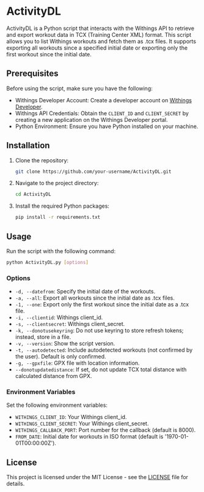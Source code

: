 # ActivityDL

ActivityDL is a Python script that interacts with the Withings API to retrieve and export workout data in TCX (Training Center XML) format. This script allows you to list Withings workouts and fetch them as .tcx files. It supports exporting all workouts since a specified initial date or exporting only the first workout since the initial date.

## Prerequisites

Before using the script, make sure you have the following:

- Withings Developer Account: Create a developer account on [Withings Developer](https://developer.withings.com/).
- Withings API Credentials: Obtain the `CLIENT_ID` and `CLIENT_SECRET` by creating a new application on the Withings Developer portal.
- Python Environment: Ensure you have Python installed on your machine.

## Installation

1. Clone the repository:

   ```bash
   git clone https://github.com/your-username/ActivityDL.git
   ```

2. Navigate to the project directory:

   ```bash
   cd ActivityDL
   ```

3. Install the required Python packages:

   ```bash
   pip install -r requirements.txt
   ```

## Usage

Run the script with the following command:

```bash
python ActivityDL.py [options]
```

### Options

- `-d, --datefrom`: Specify the initial date of the workouts.
- `-a, --all`: Export all workouts since the initial date as .tcx files.
- `-1, --one`: Export only the first workout since the initial date as a .tcx file.
- `-i, --clientid`: Withings client_id.
- `-s, --clientsecret`: Withings client_secret.
- `-k, --donotusekeyring`: Do not use keyring to store refresh tokens; instead, store in a file.
- `-v, --version`: Show the script version.
- `-t, --autodetected`: Include autodetected workouts (not confirmed by the user). Default is only confirmed.
- `-g, --gpxfile`: GPX file with location information.
- `--donotupdatedistance`: If set, do not update TCX total distance with calculated distance from GPX.

### Environment Variables

Set the following environment variables:

- `WITHINGS_CLIENT_ID`: Your Withings client_id.
- `WITHINGS_CLIENT_SECRET`: Your Withings client_secret.
- `WITHINGS_CALLBACK_PORT`: Port number for the callback (default is 8000).
- `FROM_DATE`: Initial date for workouts in ISO format (default is '1970-01-01T00:00:00Z').

## License

This project is licensed under the MIT License - see the [LICENSE](LICENSE) file for details.